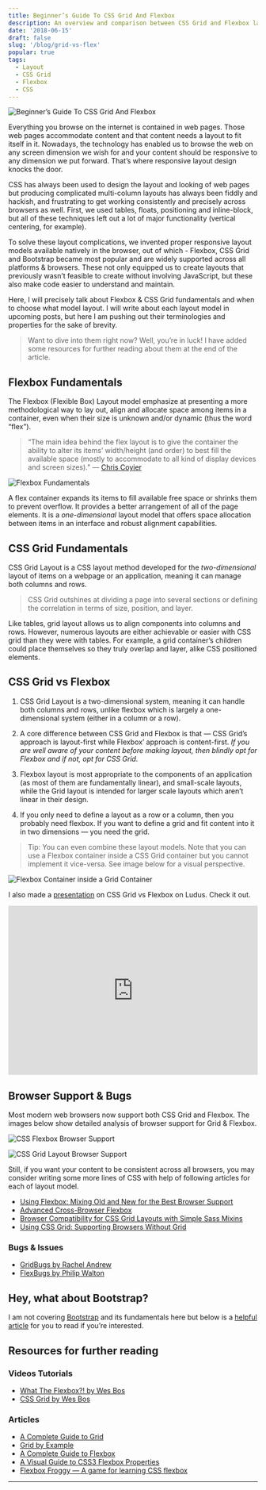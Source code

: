 ```yaml
---
title: Beginner’s Guide To CSS Grid And Flexbox
description: An overview and comparison between CSS Grid and Flexbox layout techniques in CSS.
date: '2018-06-15'
draft: false
slug: '/blog/grid-vs-flex'
popular: true
tags:
  - Layout
  - CSS Grid
  - Flexbox
  - CSS
---
```


![Beginner’s Guide To CSS Grid And Flexbox](./images/css-grid-vs-flex-hero.jpg)

Everything you browse on the internet is contained in web pages. Those web pages accommodate content and that content needs a layout to fit itself in it. Nowadays, the technology has enabled us to browse the web on any screen dimension we wish for and your content should be responsive to any dimension we put forward. That’s where responsive layout design knocks the door.

CSS has always been used to design the layout and looking of web pages but producing complicated multi-column layouts has always been fiddly and hackish, and frustrating to get working consistently and precisely across browsers as well. First, we used tables, floats, positioning and inline-block, but all of these techniques left out a lot of major functionality (vertical centering, for example).

To solve these layout complications, we invented proper responsive layout models available natively in the browser, out of which - Flexbox, CSS Grid and Bootstrap became most popular and are widely supported across all platforms & browsers. These not only equipped us to create layouts that previously wasn’t feasible to create without involving JavaScript, but these also make code easier to understand and maintain.

Here, I will precisely talk about Flexbox & CSS Grid fundamentals and when to choose what model layout. I will write about each layout model in upcoming posts, but here I am pushing out their terminologies and properties for the sake of brevity.

> Want to dive into them right now? Well, you’re in luck! I have added some resources for further reading about them at the end of the article.

## Flexbox Fundamentals

The Flexbox (Flexible Box) Layout model emphasize at presenting a more methodological way to lay out, align and allocate space among items in a container, even when their size is unknown and/or dynamic (thus the word “flex”).

> “The main idea behind the flex layout is to give the container the ability to alter its items’ width/height (and order) to best fill the available space (mostly to accommodate to all kind of display devices and screen sizes).”
> — [Chris Coyier](https://chriscoyier.net/)

![Flexbox Fundamentals]('./../images/flexbox-fundamentals.jpg)

A flex container expands its items to fill available free space or shrinks them to prevent overflow. It provides a better arrangement of all of the page elements. It is a _one-dimensional_ layout model that offers space allocation between items in an interface and robust alignment capabilities.

## CSS Grid Fundamentals

CSS Grid Layout is a CSS layout method developed for the _two-dimensional_ layout of items on a webpage or an application, meaning it can manage both columns and rows.

> CSS Grid outshines at dividing a page into several sections or defining the correlation in terms of size, position, and layer.

Like tables, grid layout allows us to align components into columns and rows. However, numerous layouts are either achievable or easier with CSS grid than they were with tables. For example, a grid container’s children could place themselves so they truly overlap and layer, alike CSS positioned elements.

## CSS Grid vs Flexbox

1. CSS Grid Layout is a two-dimensional system, meaning it can handle both columns and rows, unlike flexbox which is largely a one-dimensional system (either in a column or a row).

2. A core difference between CSS Grid and Flexbox is that — CSS Grid’s approach is layout-first while Flexbox’ approach is content-first.
   _If you are well aware of your content before making layout, then blindly opt for Flexbox and if not, opt for CSS Grid._

3. Flexbox layout is most appropriate to the components of an application (as most of them are fundamentally linear), and small-scale layouts, while the Grid layout is intended for larger scale layouts which aren’t linear in their design.
4. If you only need to define a layout as a row or a column, then you probably need flexbox. If you want to define a grid and fit content into it in two dimensions — you need the grid.

> Tip:
> You can even combine these layout models. Note that you can use a Flexbox container inside a CSS Grid container but you cannot implement it vice-versa. See image below for a visual perspective.

![Flexbox Container inside a Grid Container](images/flex-inside-grid.jpg)

I also made a [presentation](https://app.ludus.one/634ef6b9-4ed2-420d-b24f-333574e625f2) on CSS Grid vs Flexbox on Ludus. Check it out.

<div style="position:relative;padding-bottom:calc(56.25% + 58px);height:0;overflow:hidden;max-width:100%;"><iframe src="https://app.ludus.one/634ef6b9-4ed2-420d-b24f-333574e625f2/full?controls=always" frameborder="0" allowfullscreen style="position:absolute;top:0;left:0;width:100%;height:100%;"></iframe></div>

## Browser Support & Bugs

Most modern web browsers now support both CSS Grid and Flexbox. The images below show detailed analysis of browser support for Grid & Flexbox.

![CSS Flexbox Browser Support](images/caniuse-flex.jpg)

![CSS Grid Layout Browser Support](images/caniuse-grid.jpg)

Still, if you want your content to be consistent across all browsers, you may consider writing some more lines of CSS with help of following articles for each of layout model.

- [Using Flexbox: Mixing Old and New for the Best Browser Support](https://css-tricks.com/using-flexbox/)
- [Advanced Cross-Browser Flexbox](https://dev.opera.com/articles/advanced-cross-browser-flexbox/#fallbacks)
- [Browser Compatibility for CSS Grid Layouts with Simple Sass Mixins](https://css-tricks.com/browser-compatibility-css-grid-layouts-simple-sass-mixins/)
- [Using CSS Grid: Supporting Browsers Without Grid](https://www.smashingmagazine.com/2017/11/css-grid-supporting-browsers-without-grid/)

### Bugs & Issues

- [GridBugs by Rachel Andrew](https://github.com/rachelandrew/gridbugs)
- [FlexBugs by Philip Walton](https://github.com/philipwalton/flexbugs)

## Hey, what about Bootstrap?

I am not covering [Bootstrap](https://getbootstrap.com/) and its fundamentals here but below is a [helpful article](https://hackernoon.com/how-css-grid-beats-bootstrap-85d5881cf163) for you to read if you’re interested.

## Resources for further reading

### Videos Tutorials

- [What The Flexbox?! by Wes Bos](https://flexbox.io/)
- [CSS Grid by Wes Bos](https://cssgrid.io/)

### Articles

- [A Complete Guide to Grid](https://css-tricks.com/snippets/css/complete-guide-grid/)
- [Grid by Example](https://gridbyexample.com/)
- [A Complete Guide to Flexbox](https://css-tricks.com/snippets/css/a-guide-to-flexbox/)
- [A Visual Guide to CSS3 Flexbox Properties](https://scotch.io/tutorials/a-visual-guide-to-css3-flexbox-properties)
- [Flexbox Froggy — A game for learning CSS flexbox](https://flexboxfroggy.com/)

---
